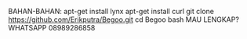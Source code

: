 BAHAN-BAHAN:
 apt-get install lynx
 apt-get install curl
 git clone https://github.com/Erikputra/Begoo.git
 cd Begoo
 bash 
MAU LENGKAP? WHATSAPP 08989286858
